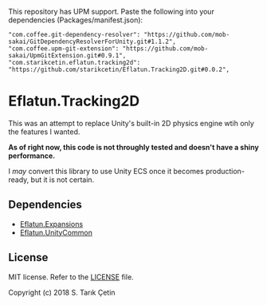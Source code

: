This repository has UPM support. Paste the following into your dependencies (Packages/manifest.json):

    "com.coffee.git-dependency-resolver": "https://github.com/mob-sakai/GitDependencyResolverForUnity.git#1.1.2",
    "com.coffee.upm-git-extension": "https://github.com/mob-sakai/UpmGitExtension.git#0.9.1",
    "com.starikcetin.eflatun.tracking2d": "https://github.com/starikcetin/Eflatun.Tracking2D.git#0.0.2",

# Eflatun.Tracking2D #

This was an attempt to replace Unity's built-in 2D physics engine wtih only the features I wanted.

**As of right now, this code is not throughly tested and doesn't have a shiny performance.**

I *may* convert this library to use Unity ECS once it becomes production-ready, but it is not certain.

Dependencies
---
- [Eflatun.Expansions](https://github.com/starikcetin/Eflatun.Expansions)
- [Eflatun.UnityCommon](https://github.com/starikcetin/Eflatun.UnityCommon)

License
---
MIT license. Refer to the [LICENSE](https://github.com/starikcetin/Eflatun.Tracking2D/blob/master/LICENSE) file.

Copyright (c) 2018 S. Tarık Çetin
